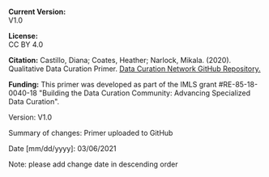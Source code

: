 **Current Version:**  
V1.0

**License:**  
CC BY 4.0

**Citation:**
Castillo, Diana; Coates, Heather; Narlock, Mikala. (2020). Qualitative Data Curation Primer. [Data Curation Network GitHub Repository.](https://github.com/DataCurationNetwork/data-primers)

**Funding:**
This primer was developed as part of the IMLS grant #RE-85-18-0040-18 "Building the Data Curation Community: Advancing Specialized Data Curation".


Version:
V1.0

Summary of changes: Primer uploaded to GitHub

Date [mm/dd/yyyy]: 03/06/2021

Note: please add change date in descending order